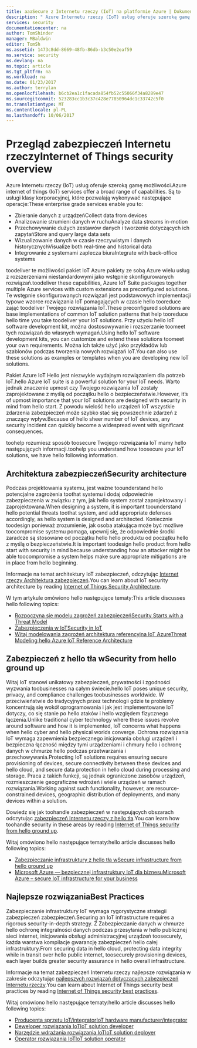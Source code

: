 ```yaml
---
title: aaaSecure z Internetu rzeczy (IoT) na platformie Azure | Dokumentacja firmy Microsoft
description: " Azure Internetu rzeczy (IoT) usług oferuje szeroką gamę możliwości. Ten artykuł pomaga w zrozumieniu sposobu toosecure Twojego rozwiązania IoT na platformie Azure. "
services: security
documentationcenter: na
author: TomShinder
manager: MBaldwin
editor: TomSh
ms.assetid: 1473c8dd-8669-48fb-86db-b3c50e2eaf59
ms.service: security
ms.devlang: na
ms.topic: article
ms.tgt_pltfrm: na
ms.workload: na
ms.date: 01/23/2017
ms.author: terrylan
ms.openlocfilehash: b6cb2ea1c1facada854fb52c55066f34a8289e47
ms.sourcegitcommit: 523283cc1b3c37c428e77850964dc1c33742c5f0
ms.translationtype: MT
ms.contentlocale: pl-PL
ms.lasthandoff: 10/06/2017
---
```

# <a name="internet-of-things-security-overview"></a><span data-ttu-id="ca18d-104">Przegląd zabezpieczeń Internetu rzeczy</span><span class="sxs-lookup"><span data-stu-id="ca18d-104">Internet of Things security overview</span></span>
<span data-ttu-id="ca18d-105">Azure Internetu rzeczy (IoT) usług oferuje szeroką gamę możliwości.</span><span class="sxs-lookup"><span data-stu-id="ca18d-105">Azure internet of things (IoT) services offer a broad range of capabilities.</span></span> <span data-ttu-id="ca18d-106">Są to usługi klasy korporacyjnej, które pozwalają wykonywać następujące operacje:</span><span class="sxs-lookup"><span data-stu-id="ca18d-106">These enterprise grade services enable you to:</span></span>

* <span data-ttu-id="ca18d-107">Zbieranie danych z urządzeń</span><span class="sxs-lookup"><span data-stu-id="ca18d-107">Collect data from devices</span></span>
* <span data-ttu-id="ca18d-108">Analizowanie strumieni danych w ruchu</span><span class="sxs-lookup"><span data-stu-id="ca18d-108">Analyze data streams in-motion</span></span>
* <span data-ttu-id="ca18d-109">Przechowywanie dużych zestawów danych i tworzenie dotyczących ich zapytań</span><span class="sxs-lookup"><span data-stu-id="ca18d-109">Store and query large data sets</span></span>
* <span data-ttu-id="ca18d-110">Wizualizowanie danych w czasie rzeczywistym i danych historycznych</span><span class="sxs-lookup"><span data-stu-id="ca18d-110">Visualize both real-time and historical data</span></span>
* <span data-ttu-id="ca18d-111">Integrowanie z systemami zaplecza biura</span><span class="sxs-lookup"><span data-stu-id="ca18d-111">Integrate with back-office systems</span></span>

<span data-ttu-id="ca18d-112">toodeliver te możliwości pakiet IoT Azure pakiety ze sobą Azure wielu usług z rozszerzeniami niestandardowymi jako wstępnie skonfigurowanych rozwiązań.</span><span class="sxs-lookup"><span data-stu-id="ca18d-112">toodeliver these capabilities, Azure IoT Suite packages together multiple Azure services with custom extensions as preconfigured solutions.</span></span> <span data-ttu-id="ca18d-113">Te wstępnie skonfigurowanych rozwiązań jest podstawowych implementacji typowe wzorce rozwiązania IoT pomagających w czasie hello tooreduce zająć toodeliver Twojego rozwiązania IoT.</span><span class="sxs-lookup"><span data-stu-id="ca18d-113">These preconfigured solutions are base implementations of common IoT solution patterns that help tooreduce hello time you take toodeliver your IoT solutions.</span></span> <span data-ttu-id="ca18d-114">Przy użyciu hello IoT software development kit, można dostosowywanie i rozszerzanie toomeet tych rozwiązań do własnych wymagań.</span><span class="sxs-lookup"><span data-stu-id="ca18d-114">Using hello IoT software development kits, you can customize and extend these solutions toomeet your own requirements.</span></span> <span data-ttu-id="ca18d-115">Można ich także użyć jako przykładów lub szablonów podczas tworzenia nowych rozwiązań IoT.</span><span class="sxs-lookup"><span data-stu-id="ca18d-115">You can also use these solutions as examples or templates when you are developing new IoT solutions.</span></span>

<span data-ttu-id="ca18d-116">Pakiet Azure IoT Hello jest niezwykle wydajnym rozwiązaniem dla potrzeb IoT.</span><span class="sxs-lookup"><span data-stu-id="ca18d-116">hello Azure IoT suite is a powerful solution for your IoT needs.</span></span> <span data-ttu-id="ca18d-117">Warto jednak znaczenie upmost czy Twojego rozwiązania IoT zostały zaprojektowane z myślą od początku hello o bezpieczeństwie.</span><span class="sxs-lookup"><span data-stu-id="ca18d-117">However, it’s of upmost importance that your IoT solutions are designed with security in mind from hello start.</span></span> <span data-ttu-id="ca18d-118">Z powodu wielość hello urządzeń IoT wszystkie zdarzenia zabezpieczeń może szybko stać się powszechnie zdarzeń z znaczący wpływ.</span><span class="sxs-lookup"><span data-stu-id="ca18d-118">Because of hello sheer number of IoT devices, any security incident can quickly become a widespread event with significant consequences.</span></span>

<span data-ttu-id="ca18d-119">toohelp rozumiesz sposób toosecure Twojego rozwiązania IoT mamy hello następujących informacji.</span><span class="sxs-lookup"><span data-stu-id="ca18d-119">toohelp you understand how toosecure your IoT solutions, we have hello following information.</span></span>

## <a name="security-architecture"></a><span data-ttu-id="ca18d-120">Architektura zabezpieczeń</span><span class="sxs-lookup"><span data-stu-id="ca18d-120">Security architecture</span></span>
<span data-ttu-id="ca18d-121">Podczas projektowania systemu, jest ważne toounderstand hello potencjalne zagrożenia toothat systemu i dodaj odpowiednie zabezpieczenia w związku z tym, jak hello system został zaprojektowany i zaprojektowana.</span><span class="sxs-lookup"><span data-stu-id="ca18d-121">When designing a system, it is important toounderstand hello potential threats toothat system, and add appropriate defenses accordingly, as hello system is designed and architected.</span></span> <span data-ttu-id="ca18d-122">Koniecznie toodesign ponieważ zrozumienie, jak osoba atakująca może być możliwe toocompromise systemu pomaga, upewnij się, że odpowiednie środki zaradcze są stosowane od początku hello hello produktu od początku hello z myślą o bezpieczeństwie.</span><span class="sxs-lookup"><span data-stu-id="ca18d-122">It is important toodesign hello product from hello start with security in mind because understanding how an attacker might be able toocompromise a system helps make sure appropriate mitigations are in place from hello beginning.</span></span>

<span data-ttu-id="ca18d-123">Informacje na temat architektury IoT zabezpieczeń, odczytując [Internet rzeczy Architektura zabezpieczeń](../iot-suite/iot-security-architecture.md).</span><span class="sxs-lookup"><span data-stu-id="ca18d-123">You can learn about IoT security architecture by reading [Internet of Things Security Architecture](../iot-suite/iot-security-architecture.md).</span></span>

<span data-ttu-id="ca18d-124">W tym artykule omówiono hello następujące tematy:</span><span class="sxs-lookup"><span data-stu-id="ca18d-124">This article discusses hello following topics:</span></span>

* [<span data-ttu-id="ca18d-125">Rozpoczyna się modelu zagrożeń zabezpieczeń</span><span class="sxs-lookup"><span data-stu-id="ca18d-125">Security Starts with a Threat Model</span></span>](../iot-suite/iot-security-architecture.md#security-starts-with-a-threat-model)
* [<span data-ttu-id="ca18d-126">Zabezpieczenia w IoT</span><span class="sxs-lookup"><span data-stu-id="ca18d-126">Security in IoT</span></span>](../iot-suite/iot-security-architecture.md#security-in-iot)
* [<span data-ttu-id="ca18d-127">Witaj modelowania zagrożeń architektura referencyjna IoT Azure</span><span class="sxs-lookup"><span data-stu-id="ca18d-127">Threat Modeling hello Azure IoT Reference Architecture</span></span>](../iot-suite/iot-security-architecture.md#threat-modeling-the-azure-iot-reference-architecture)

## <a name="security-from-hello-ground-up"></a><span data-ttu-id="ca18d-128">Zabezpieczeń z hello tła w</span><span class="sxs-lookup"><span data-stu-id="ca18d-128">Security from hello ground up</span></span>
<span data-ttu-id="ca18d-129">Witaj IoT stanowi unikatowy zabezpieczeń, prywatności i zgodności wyzwania toobusinesses na całym świecie.</span><span class="sxs-lookup"><span data-stu-id="ca18d-129">hello IoT poses unique security, privacy, and compliance challenges toobusinesses worldwide.</span></span> <span data-ttu-id="ca18d-130">W przeciwieństwie do tradycyjnych przez technologii gdzie te problemy koncentrują się wokół oprogramowania i jak jest implementowane IoT dotyczy, co się stanie po hello ataków i hello względem fizycznego łączenia.</span><span class="sxs-lookup"><span data-stu-id="ca18d-130">Unlike traditional cyber technology where these issues revolve around software and how it is implemented, IoT concerns what happens when hello cyber and hello physical worlds converge.</span></span> <span data-ttu-id="ca18d-131">Ochrona rozwiązania IoT wymaga zapewnienia bezpiecznego inicjowania obsługi urządzeń i bezpieczna łączność między tymi urządzeniami i chmury hello i ochronę danych w chmurze hello podczas przetwarzania i przechowywania.</span><span class="sxs-lookup"><span data-stu-id="ca18d-131">Protecting IoT solutions requires ensuring secure provisioning of devices, secure connectivity between these devices and hello cloud, and secure data protection in hello cloud during processing and storage.</span></span> <span data-ttu-id="ca18d-132">Praca z takich funkcji, są jednak ograniczone zasobów urządzeń, rozmieszczenie geograficzne wdrożeń i wiele urządzeń w ramach rozwiązania.</span><span class="sxs-lookup"><span data-stu-id="ca18d-132">Working against such functionality, however, are resource-constrained devices, geographic distribution of deployments, and many devices within a solution.</span></span>

<span data-ttu-id="ca18d-133">Dowiedz się jak toohandle zabezpieczeń w następujących obszarach odczytując [zabezpieczeń Internetu rzeczy z hello tła](../iot-suite/securing-iot-ground-up.md).</span><span class="sxs-lookup"><span data-stu-id="ca18d-133">You can learn how toohandle security in these areas by reading [Internet of Things security from hello ground up](../iot-suite/securing-iot-ground-up.md).</span></span>

<span data-ttu-id="ca18d-134">Witaj omówiono hello następujące tematy:</span><span class="sxs-lookup"><span data-stu-id="ca18d-134">hello article discusses hello following topics:</span></span>

* [<span data-ttu-id="ca18d-135">Zabezpieczanie infrastruktury z hello tła w</span><span class="sxs-lookup"><span data-stu-id="ca18d-135">Secure infrastructure from hello ground up</span></span>](../iot-suite/securing-iot-ground-up.md#secure-infrastructure-from-the-ground-up)
* [<span data-ttu-id="ca18d-136">Microsoft Azure — bezpiecznej infrastruktury IoT dla biznesu</span><span class="sxs-lookup"><span data-stu-id="ca18d-136">Microsoft Azure – secure IoT infrastructure for your business</span></span>](../iot-suite/securing-iot-ground-up.md#microsoft-azure---secure-iot-infrastructure-for-your-business)

## <a name="best-practices"></a><span data-ttu-id="ca18d-137">Najlepsze rozwiązania</span><span class="sxs-lookup"><span data-stu-id="ca18d-137">Best Practices</span></span>
<span data-ttu-id="ca18d-138">Zabezpieczanie infrastruktury IoT wymaga rygorystyczne strategii zabezpieczeń zabezpieczeń.</span><span class="sxs-lookup"><span data-stu-id="ca18d-138">Securing an IoT infrastructure requires a rigorous security-in-depth strategy.</span></span> <span data-ttu-id="ca18d-139">Z Zabezpieczanie danych w chmurze hello ochronę integralności danych podczas przesyłania w hello publicznej sieci internet, inicjowania obsługi administracyjnej urządzeń toosecurely, każda warstwa kompilacje gwarancję zabezpieczeń hello całej infrastruktury.</span><span class="sxs-lookup"><span data-stu-id="ca18d-139">From securing data in hello cloud, protecting data integrity while in transit over hello public internet, toosecurely provisioning devices, each layer builds greater security assurance in hello overall infrastructure.</span></span>

<span data-ttu-id="ca18d-140">Informacje na temat zabezpieczeń Internetu rzeczy najlepsze rozwiązania w zakresie odczytując [najlepszych rozwiązań dotyczących zabezpieczeń Internetu rzeczy](../iot-suite/iot-security-best-practices.md).</span><span class="sxs-lookup"><span data-stu-id="ca18d-140">You can learn about Internet of Things security best practices by reading [Internet of Things security best practices](../iot-suite/iot-security-best-practices.md).</span></span>

<span data-ttu-id="ca18d-141">Witaj omówiono hello następujące tematy:</span><span class="sxs-lookup"><span data-stu-id="ca18d-141">hello article discusses hello following topics:</span></span>

* [<span data-ttu-id="ca18d-142">Producenta sprzętu IoT/integrator</span><span class="sxs-lookup"><span data-stu-id="ca18d-142">IoT hardware manufacturer/integrator</span></span>](../iot-suite/iot-security-best-practices.md#iot-hardware-manufacturerintegrator)
* [<span data-ttu-id="ca18d-143">Deweloper rozwiązania IoT</span><span class="sxs-lookup"><span data-stu-id="ca18d-143">IoT solution developer</span></span>](../iot-suite/iot-security-best-practices.md#iot-solution-developer)
* [<span data-ttu-id="ca18d-144">Narzędzie wdrażania rozwiązania IoT</span><span class="sxs-lookup"><span data-stu-id="ca18d-144">IoT solution deployer</span></span>](../iot-suite/iot-security-best-practices.md#iot-solution-deployer)
* [<span data-ttu-id="ca18d-145">Operator rozwiązania IoT</span><span class="sxs-lookup"><span data-stu-id="ca18d-145">IoT solution operator</span></span>](../iot-suite/iot-security-best-practices.md#iot-solution-operator)
